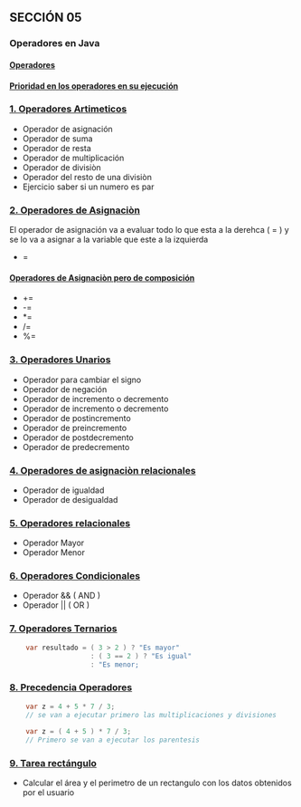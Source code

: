 ## SECCIÓN 05
### Operadores en Java
#### [Operadores](./Operadores.pdf)
#### [Prioridad en los operadores en su ejecución](./operadores-prioridad.png)


### [1. Operadores Artimeticos ](./V01_OperadoresAritmeticosEnJava.java)
* Operador de asignación
* Operador de suma
* Operador de resta
* Operador de multiplicación
* Operador de divisiòn
* Operador del resto de una divisiòn
* Ejercicio saber si un numero es par

### [2. Operadores de Asignaciòn](./V02_OperadoresDeAsignacionEnJava.java)
El operador de asignación va a evaluar
todo lo que esta a la derehca ( = ) y se lo va 
a asignar a la variable que este a la izquierda
* =
#### [Operadores de Asignaciòn pero de composición](./V02_OperadoresDeAsignacionEnJava.java)
* +=
* -=
* *=
* /=
* %=

### [3. Operadores Unarios](./V03_OperadoresUnarios.java)
* Operador para cambiar el signo
* Operador de negación
* Operador de incremento o decremento
* Operador de incremento o decremento
* Operador de postincremento
* Operador de preincremento
* Operador de postdecremento
* Operador de predecremento

### [4. Operadores de asignaciòn relacionales](./V04_OperadoresDeAsignacionRelacionales.java)
* Operador de igualdad
* Operador de desigualdad

### [5. Operadores relacionales](./V05_OperadoresRelacionales.java)
* Operador Mayor
* Operador Menor

### [6. Operadores Condicionales](./V06_OperadoresCondicionalesJava.java)
* Operador && ( AND )
* Operador \|\| ( OR )

### [7. Operadores Ternarios](./V07_OperadorTernarioJava.java)
```java
    var resultado = ( 3 > 2 ) ? "Es mayor"
                    : ( 3 == 2 ) ? "Es igual"
                    : "Es menor;
```

### [8. Precedencia Operadores](./V08_PrecedenciaOperadoresJava.java)
```java
    var z = 4 + 5 * 7 / 3;
    // se van a ejecutar primero las multiplicaciones y divisiones
    
    var z = ( 4 + 5 ) * 7 / 3;
    // Primero se van a ejecutar los parentesis
```

### [9. Tarea rectángulo](./V09_TareaRectangulo.java)
* Calcular el área y el perimetro de un rectangulo con los datos obtenidos
por el usuario